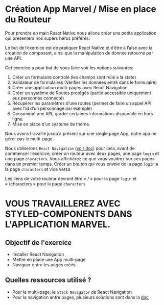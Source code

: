 # Création App Marvel / Mise en place du Routeur


Pour prendre en main React Native nous allons créer une petite application qui présentera nos supers héros préférés.

Le but de l’exercice est de pratiquer React Native et d’être à l’aise avec la creation de composant, ainsi que la manipulation de donnée retourné par une API.

Cet exercice a pour but de vous faire voir les notions suivantes:

1. Créer un formulaire controlé (les champs sont relié a la state)
2. Validateur de formulaires (Vérifier les données entré dans le formulaire)
3. Créer une application multi-pages avec React Navigation
4. Créer un système de Routes protégés (partie accessible uniquement aux personnes connecté)
5. Récupérer les paramètres d’une routes (permet de faire un appel API avec l’id d’un personnage par exemple)
6. Consommé une API, garder certaines informations disponible en hors ligne.
7. Mise en place d’un système de thème.

Nous avons travaillé jusqu’a présent sur une single page App, notre app ne gérer pas le multi-page. 

Nous utiliserons ```React Navigation``` ([voir doc](https://reactnavigation.org/)) pour cela, avant de commencer l’exercice, créer un routeur avec deux pages,  une page ```login``` et une page ```characters```. Vous afficherez ce que vous voudrez sur ces pages dans un premier temps, Créer un bouton qui vous envoie de la page ```login``` a la page `characters` et vice versa

Les liens de votre routeur devront être « / » pour la page ```login``` et « /characters » pour la page ```characters```

# VOUS TRAVAILLEREZ AVEC STYLED-COMPONENTS DANS L'APPLICATION MARVEL.


## Objectif de l'exercice
* Installer React Navigation
* Mettre en place une App multi-page
* Naviguer entre les pages créés

## Quelles ressources utilisé ?
* Pour le multi-page, le ```Stack Navigator``` de React Navigation
* Pour la navigation entre pages, plusieurs solutions sont dans la [doc](https://reactnavigation.org/)








